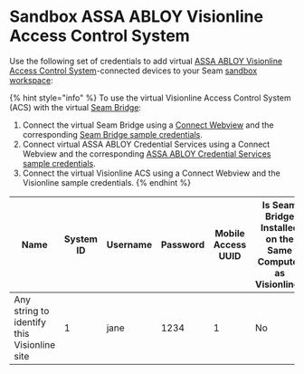 # Sandbox ASSA ABLOY Visionline Access Control System

Use the following set of credentials to add virtual [ASSA ABLOY Visionline Access Control System](../assa-abloy-visionline-access-control-system-in-development/)-connected devices to your Seam [sandbox workspace](../../core-concepts/workspaces/#sandbox-workspaces):

{% hint style="info" %}
To use the virtual Visionline Access Control System (ACS) with the virtual [Seam Bridge](../../products/seam-bridge-in-development.md):&#x20;

1. Connect the virtual Seam Bridge using a [Connect Webview](../../core-concepts/connect-webviews/) and the corresponding [Seam Bridge sample credentials](seam-bridge-sample-data.md).
2. Connect virtual ASSA ABLOY Credential Services using a Connect Webview and the corresponding [ASSA ABLOY Credential Services sample credentials](assa-abloy-credential-service-sample-data.md).
3. Connect the virtual Visionline ACS using a Connect Webview and the Visionline sample credentials.&#x20;
{% endhint %}

<table><thead><tr><th width="123">Name</th><th width="61">System ID</th><th>Username</th><th width="109">Password</th><th>Mobile Access UUID</th><th>Is Seam Bridge Installed on the Same Computer as Visionline?</th><th width="334">IP Address of Computer Running Visionline</th></tr></thead><tbody><tr><td>Any string to identify this Visionline site</td><td>1</td><td>jane</td><td>1234</td><td>1</td><td>No</td><td>192.168.1.100</td></tr></tbody></table>
